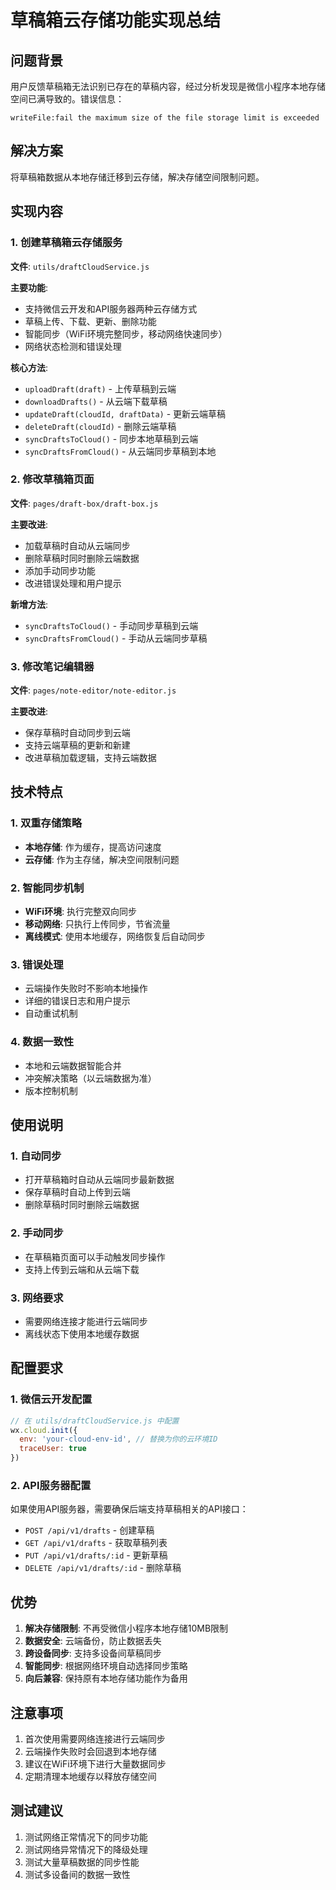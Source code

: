 # 草稿箱云存储功能实现总结

## 问题背景
用户反馈草稿箱无法识别已存在的草稿内容，经过分析发现是微信小程序本地存储空间已满导致的。错误信息：
```
writeFile:fail the maximum size of the file storage limit is exceeded
```

## 解决方案
将草稿箱数据从本地存储迁移到云存储，解决存储空间限制问题。

## 实现内容

### 1. 创建草稿箱云存储服务
**文件**: `utils/draftCloudService.js`

**主要功能**:
- 支持微信云开发和API服务器两种云存储方式
- 草稿上传、下载、更新、删除功能
- 智能同步（WiFi环境完整同步，移动网络快速同步）
- 网络状态检测和错误处理

**核心方法**:
- `uploadDraft(draft)` - 上传草稿到云端
- `downloadDrafts()` - 从云端下载草稿
- `updateDraft(cloudId, draftData)` - 更新云端草稿
- `deleteDraft(cloudId)` - 删除云端草稿
- `syncDraftsToCloud()` - 同步本地草稿到云端
- `syncDraftsFromCloud()` - 从云端同步草稿到本地

### 2. 修改草稿箱页面
**文件**: `pages/draft-box/draft-box.js`

**主要改进**:
- 加载草稿时自动从云端同步
- 删除草稿时同时删除云端数据
- 添加手动同步功能
- 改进错误处理和用户提示

**新增方法**:
- `syncDraftsToCloud()` - 手动同步草稿到云端
- `syncDraftsFromCloud()` - 手动从云端同步草稿

### 3. 修改笔记编辑器
**文件**: `pages/note-editor/note-editor.js`

**主要改进**:
- 保存草稿时自动同步到云端
- 支持云端草稿的更新和新建
- 改进草稿加载逻辑，支持云端数据

## 技术特点

### 1. 双重存储策略
- **本地存储**: 作为缓存，提高访问速度
- **云存储**: 作为主存储，解决空间限制问题

### 2. 智能同步机制
- **WiFi环境**: 执行完整双向同步
- **移动网络**: 只执行上传同步，节省流量
- **离线模式**: 使用本地缓存，网络恢复后自动同步

### 3. 错误处理
- 云端操作失败时不影响本地操作
- 详细的错误日志和用户提示
- 自动重试机制

### 4. 数据一致性
- 本地和云端数据智能合并
- 冲突解决策略（以云端数据为准）
- 版本控制机制

## 使用说明

### 1. 自动同步
- 打开草稿箱时自动从云端同步最新数据
- 保存草稿时自动上传到云端
- 删除草稿时同时删除云端数据

### 2. 手动同步
- 在草稿箱页面可以手动触发同步操作
- 支持上传到云端和从云端下载

### 3. 网络要求
- 需要网络连接才能进行云端同步
- 离线状态下使用本地缓存数据

## 配置要求

### 1. 微信云开发配置
```javascript
// 在 utils/draftCloudService.js 中配置
wx.cloud.init({
  env: 'your-cloud-env-id', // 替换为你的云环境ID
  traceUser: true
})
```

### 2. API服务器配置
如果使用API服务器，需要确保后端支持草稿相关的API接口：
- `POST /api/v1/drafts` - 创建草稿
- `GET /api/v1/drafts` - 获取草稿列表
- `PUT /api/v1/drafts/:id` - 更新草稿
- `DELETE /api/v1/drafts/:id` - 删除草稿

## 优势

1. **解决存储限制**: 不再受微信小程序本地存储10MB限制
2. **数据安全**: 云端备份，防止数据丢失
3. **跨设备同步**: 支持多设备间草稿同步
4. **智能同步**: 根据网络环境自动选择同步策略
5. **向后兼容**: 保持原有本地存储功能作为备用

## 注意事项

1. 首次使用需要网络连接进行云端同步
2. 云端操作失败时会回退到本地存储
3. 建议在WiFi环境下进行大量数据同步
4. 定期清理本地缓存以释放存储空间

## 测试建议

1. 测试网络正常情况下的同步功能
2. 测试网络异常情况下的降级处理
3. 测试大量草稿数据的同步性能
4. 测试多设备间的数据一致性




